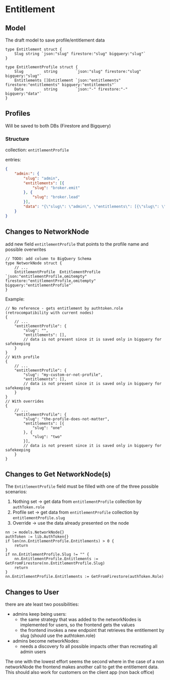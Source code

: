 # Entitlement

## Model
The draft model to save profile/entitlement data

```golang
type Entitlement struct {
	Slug string `json:"slug" firestore:"slug" bigquery:"slug"`
}

type EntitlementProfile struct {
	Slug         string        `json:"slug" firestore:"slug" bigquery:"slug"`
	Entitlements []Entitlement `json:"entitlements" firestore:"entitlements" bigquery:"entitlements"`
	Data         string        `json:"-" firestore:"-" bigquery:"data"`
}
```

## Profiles
Will be saved to both DBs (Firestore and Bigquery)

### Structure
collection: `entitlementProfile`

entries:
```json
{
    "admin:": {
        "slug": "admin",
        "entitlements": [{
            "slug": "broker.emit"
        }, {
            "slug": "broker.lead"
        }],
        "data": "{\"slug\": \"admin\", \"entitlements\": [{\"slug\": \"broker.emit\"}, {\"slug\": \"broker.lead\"}]}"
    }
}
```

## Changes to NetworkNode
add new field `entitlementProfile` that points to the profile name and possible overwrites

```golang
// TODO: add column to BigQuery Schema
type NetworkNode struct {
    // ...
    EntitlementProfile  EntitlementProfile    `json:"entitlementProfile,omitempty" firestore:"entitlementProfile,omitempty" bigquery:"entitlementProfile"`
}
```

Example:
```jsonc
// No reference - gets entitlement by authtoken.role (retrocompatibility with current nodes)
{
    // ...
    "entitlementProfile": {
        "slug": "",
        "entitlements": [],
        // data is not present since it is saved only in bigquery for safekeeping
    }
}
// With profile
{
    // ...
    "entitlementProfile": {
        "slug": "my-custom-or-not-profile",
        "entitlements": [],
        // data is not present since it is saved only in bigquery for safekeeping
    }
}
// With overrides
{
    // ...
    "entitlementProfile": {
        "slug": "the-profile-does-not-matter",
        "entitlements": [{
            "slug": "one"
        }, {
            "slug": "two"
        }],
        // data is not present since it is saved only in bigquery for safekeeping
    }
}
```

## Changes to Get NetworkNode(s)
The `EntitlementProfile` field must be filled with one of the three possible scenarios:

1. Nothing set -> get data from `entitlementProfile` collection by `authToken.role`
2. Profile set -> get data from `entitlementProfile` collection by `entitlementProfile.slug`
3. Override -> use the data already presented on the node

```golang
nn := models.NetworkNode{}
authToken := lib.AuthToken{}
if len(nn.EntitlementProfile.Entitlements) > 0 {
    return
}
if nn.EntitlementProfile.Slug != "" {
    nn.EntitlementProfile.Entitlements := GetFromFirestore(nn.EntitlementProfile.Slug)
    return
}
nn.EntitlementProfile.Entitlements := GetFromFirestore(authToken.Role)
```

## Changes to User
there are ate least two possibilities:
- admins keep being users:
  - the same strategy that was added to the networkNodes is implemented for users, so the frontend gets the values
  - the frontend invokes a new endpoint that retrieves the entitlement by slug (should use the authtoken.role)
- admins become networkNodes:
  - needs a discovery fo all possible impacts other than recreating all admin users

The one with the lowest effort seems the second where in the case of a non networkNode the frontend makes another call to get the entitlement data. This should also work for customers on the client app (non back office)